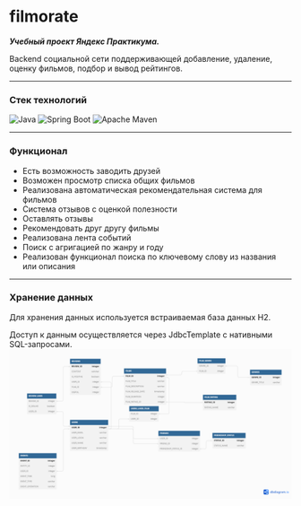 # filmorate

***Учебный проект Яндекс Практикума.***

Backend социальной сети поддерживающей добавление, удаление, оценку фильмов, подбор и вывод рейтингов.

---
### Стек технологий

![Java](https://img.shields.io/badge/java-%23ED8B00.svg?style=for-the-badge&logo=java&logoColor=white)
![Spring Boot](https://img.shields.io/badge/spring%20Boot-%236DB33F.svg?style=for-the-badge&logo=spring&logoColor=white)
![Apache Maven](https://img.shields.io/badge/Apache%20Maven-C71A36?style=for-the-badge&logo=Apache%20Maven&logoColor=white)

---
### Функционал
- Есть возможность заводить друзей
- Возможен просмотр списка общих фильмов
- Реализована автоматическая рекомендательная система для фильмов
- Система отзывов с оценкой полезности
- Оставлять отзывы
- Рекомендовать друг другу фильмы
- Реализована лента событий
- Поиск с агригацией по жанру и году
- Реализован функционал поиска по ключевому слову из названия или описания

---
### Хранение данных

Для хранения данных используется встраиваемая база данных H2.

Доступ к данным осуществляется через JdbcTemplate с нативными SQL-запросами.
![ER](https://raw.githubusercontent.com/CHABNDHEANEE/java-filmorate/main/ER.png)
